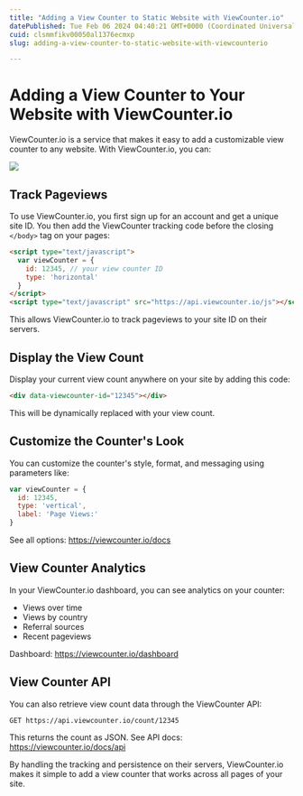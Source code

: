 ```yaml
---
title: "Adding a View Counter to Static Website with ViewCounter.io"
datePublished: Tue Feb 06 2024 04:40:21 GMT+0000 (Coordinated Universal Time)
cuid: clsmmfikv00050al1376ecmxp
slug: adding-a-view-counter-to-static-website-with-viewcounterio

---
```



# Adding a View Counter to Your Website with ViewCounter.io

ViewCounter.io is a service that makes it easy to add a customizable view counter to any website. With ViewCounter.io, you can:

<a id="vclink" target="_blank" href="https://visitorbadge.io/status?path=ArticlePlanet"><img id="vcimg" src="https://api.visitorbadge.io/api/visitors?path=ArticlePlanet"></a>

## Track Pageviews 

To use ViewCounter.io, you first sign up for an account and get a unique site ID. You then add the ViewCounter tracking code before the closing `</body>` tag on your pages:

```html
<script type="text/javascript">
  var viewCounter = {
    id: 12345, // your view counter ID 
    type: 'horizontal'
  }
</script>
<script type="text/javascript" src="https://api.viewcounter.io/js"></script>
```

This allows ViewCounter.io to track pageviews to your site ID on their servers.

## Display the View Count

Display your current view count anywhere on your site by adding this code:

```html 
<div data-viewcounter-id="12345"></div>
```

This will be dynamically replaced with your view count.

## Customize the Counter's Look

You can customize the counter's style, format, and messaging using parameters like:

```js
var viewCounter = {
  id: 12345,
  type: 'vertical', 
  label: 'Page Views:'
}
```

See all options: https://viewcounter.io/docs

## View Counter Analytics

In your ViewCounter.io dashboard, you can see analytics on your counter:

- Views over time
- Views by country
- Referral sources
- Recent pageviews

Dashboard: https://viewcounter.io/dashboard

## View Counter API

You can also retrieve view count data through the ViewCounter API:

```
GET https://api.viewcounter.io/count/12345
``` 

This returns the count as JSON. See API docs: https://viewcounter.io/docs/api

By handling the tracking and persistence on their servers, ViewCounter.io makes it simple to add a view counter that works across all pages of your site.